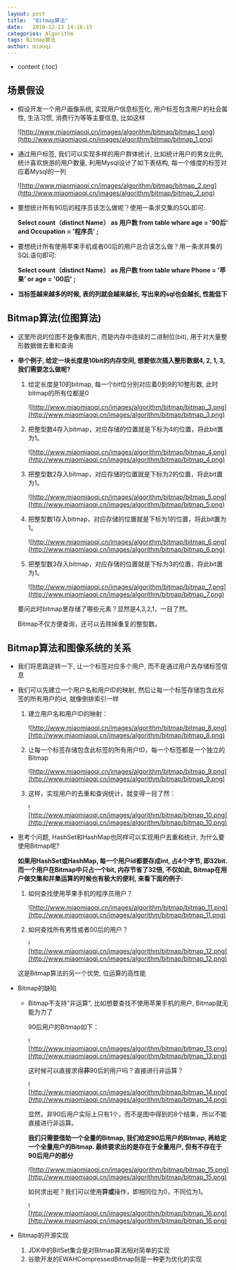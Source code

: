 ```yaml
---
layout: post
title:  "Bitmap算法"
date:   2018-12-13 14:16:15
categories: Algorithm
tags: Bitmap算法
author: miaoqi
---
```


* content
{:toc} 

## 场景假设

* 假设开发一个用户画像系统, 实现用户信息标签化, 用户标签包含用户的社会属性, 生活习惯, 消费行为等等主要信息, 比如这样

    ![http://www.miaomiaoqi.cn/images/algorithm/bitmap/bitmap_1.png](http://www.miaomiaoqi.cn/images/algorithm/bitmap/bitmap_1.png)

* 通过用户标签, 我们可以实现多样的用户群体统计, 比如统计用户的男女比例, 统计喜欢旅游的用户数量, 利用Mysql设计了如下表结构, 每一个维度的标签对应着Mysql的一列

    ![http://www.miaomiaoqi.cn/images/algorithm/bitmap/bitmap_2.png](http://www.miaomiaoqi.cn/images/algorithm/bitmap/bitmap_2.png)

* 要想统计所有90后的程序员该怎么做呢？使用一条求交集的SQL即可:

    **Select count（distinct Name） as 用户数 from table whare age = '90后' and Occupation = '程序员' ;**

* 要想统计所有使用苹果手机或者00后的用户总合该怎么做？用一条求并集的SQL语句即可:

    **Select count（distinct Name） as 用户数 from table whare Phone = '苹果' or age = '00后' ;**

* **当标签越来越多的时候, 表的列就会越来越长, 写出来的sql也会越长, 性能低下**

## Bitmap算法(位图算法)

* 这里所说的位图不是像素图片, 而是内存中连续的二进制位(bit), 用于对大量整形数据做去重和查询

* **举个例子, 给定一块长度是10bit的内存空间, 想要依次插入整形数据4, 2, 1, 3, 我们需要怎么做呢?**

	1. 给定长度是10的bitmap, 每一个bit位分别对应着0到9的10整形数, 此时bitmap的所有位都是0

		![http://www.miaomiaoqi.cn/images/algorithm/bitmap/bitmap_3.png](http://www.miaomiaoqi.cn/images/algorithm/bitmap/bitmap_3.png)

	1. 把整型数4存入bitmap，对应存储的位置就是下标为4的位置，将此bit置为1。

		![http://www.miaomiaoqi.cn/images/algorithm/bitmap/bitmap_4.png](http://www.miaomiaoqi.cn/images/algorithm/bitmap/bitmap_4.png)

	3. 把整型数2存入bitmap，对应存储的位置就是下标为2的位置，将此bit置为1。

		![http://www.miaomiaoqi.cn/images/algorithm/bitmap/bitmap_5.png](http://www.miaomiaoqi.cn/images/algorithm/bitmap/bitmap_5.png)

	3. 把整型数1存入bitmap，对应存储的位置就是下标为1的位置，将此bit置为1。

		![http://www.miaomiaoqi.cn/images/algorithm/bitmap/bitmap_6.png](http://www.miaomiaoqi.cn/images/algorithm/bitmap/bitmap_6.png)

	3. 把整型数3存入bitmap，对应存储的位置就是下标为3的位置，将此bit置为1。

		![http://www.miaomiaoqi.cn/images/algorithm/bitmap/bitmap_7.png](http://www.miaomiaoqi.cn/images/algorithm/bitmap/bitmap_7.png)

	要问此时bitmap里存储了哪些元素？显然是4,3,2,1，一目了然。

	Bitmap不仅方便查询，还可以去除掉重复的整型数。

## Bitmap算法和图像系统的关系

* 我们将思路逆转一下, 让一个标签对应多个用户, 而不是通过用户去存储标签信息

* 我们可以先建立一个用户名和用户ID的映射, 然后让每一个标签存储包含此标签的所有用户的id, 就像倒排索引一样

	1. 建立用户名和用户ID的映射：

		![http://www.miaomiaoqi.cn/images/algorithm/bitmap/bitmap_8.png](http://www.miaomiaoqi.cn/images/algorithm/bitmap/bitmap_8.png)

	1. 让每一个标签存储包含此标签的所有用户ID，每一个标签都是一个独立的Bitmap

		![http://www.miaomiaoqi.cn/images/algorithm/bitmap/bitmap_9.png](http://www.miaomiaoqi.cn/images/algorithm/bitmap/bitmap_9.png)

	1. 这样，实现用户的去重和查询统计，就变得一目了然：

		![http://www.miaomiaoqi.cn/images/algorithm/bitmap/bitmap_10.png](http://www.miaomiaoqi.cn/images/algorithm/bitmap/bitmap_10.png)

* 思考个问题, HashSet和HashMap也同样可以实现用户去重和统计, 为什么要使用Bitmap呢?

	**如果用HashSet或HashMap, 每一个用户id都要存成int, 占4个字节, 即32bit. 而一个用户在Bitmap中只占一个bit, 内存节省了32倍, 不仅如此, Bitmap在用户做交集和并集运算的时候也有极大的便利, 来看下面的例子:**

	1. 如何查找使用苹果手机的程序员用户？

		![http://www.miaomiaoqi.cn/images/algorithm/bitmap/bitmap_11.png](http://www.miaomiaoqi.cn/images/algorithm/bitmap/bitmap_11.png)

	1. 如何查找所有男性或者00后的用户？

		![http://www.miaomiaoqi.cn/images/algorithm/bitmap/bitmap_12.png](http://www.miaomiaoqi.cn/images/algorithm/bitmap/bitmap_12.png)

	这是Bitmap算法的另一个优势, 位运算的高性能

* Bitmap的缺陷

	* Bitmap不支持"非运算", 比如想要查找不使用苹果手机的用户, Bitmap就无能为力了

		90后用户的Bitmap如下：

		![http://www.miaomiaoqi.cn/images/algorithm/bitmap/bitmap_13.png](http://www.miaomiaoqi.cn/images/algorithm/bitmap/bitmap_13.png)

		这时候可以直接求得**非**90后的用户吗？直接进行非运算？

		![http://www.miaomiaoqi.cn/images/algorithm/bitmap/bitmap_14.png](http://www.miaomiaoqi.cn/images/algorithm/bitmap/bitmap_14.png)

		显然，非90后用户实际上只有1个，而不是图中得到的8个结果，所以不能直接进行非运算。

		**我们只需要借助一个全量的Bitmap, 我们给定90后用户的Bitmap, 再给定一个全量用户的Bitmap. 最终要求出的是存在于全量用户, 但有不存在于90后用户的部分**

		![http://www.miaomiaoqi.cn/images/algorithm/bitmap/bitmap_15.png](http://www.miaomiaoqi.cn/images/algorithm/bitmap/bitmap_15.png)

		如何求出呢？我们可以使用**异或**操作，即相同位为0，不同位为1。

		![http://www.miaomiaoqi.cn/images/algorithm/bitmap/bitmap_16.png](http://www.miaomiaoqi.cn/images/algorithm/bitmap/bitmap_16.png)

* Bitmap的开源实现

	1. JDK中的BitSet集合是对Bitmap算法相对简单的实现
	1. 谷歌开发的EWAHCompressedBitmap则是一种更为优化的实现